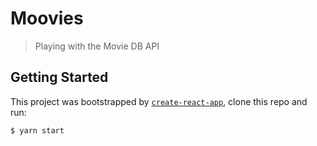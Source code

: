 # Moovies

> Playing with the Movie DB API

## Getting Started

This project was bootstrapped by [`create-react-app`](https://github.com/facebookincubator/create-react-app), clone this repo and run:

```
$ yarn start
```
